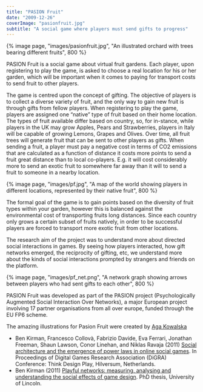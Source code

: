 ```yaml
---
title: "PASION Fruit"
date: "2009-12-26"
coverImage: "pasionfruit.jpg"
subtitle: "A social game where players must send gifts to progress"
---
```


{% image page, "images/pasionfruit.jpg", "An illustrated orchard with trees bearing different fruits", 800 %}

PASION Fruit is a social game about virtual fruit gardens. Each player, upon registering to play the game, is asked to choose a real location for his or her garden, which will be important when it comes to paying for transport costs to send fruit to other players.

The game is centred upon the concept of gifting. The objective of players is to collect a diverse variety of fruit, and the only way to gain new fruit is through gifts from fellow players. When registering to play the game, players are assigned one “native” type of fruit based on their home location. The types of fruit available differ based on country, so, for in-stance, while players in the UK may grow Apples, Pears and Strawberries, players in Italy will be capable of growing Lemons, Grapes and Olives. Over time, all fruit trees will generate fruit that can be sent to other players as gifts. When sending a fruit, a player must pay a negative cost in terms of CO2 emissions that are calculated as a function of distance it costs more points to send a fruit great distance than to local co-players. E.g. it will cost considerably more to send an exotic fruit to somewhere far away than it will to send a fruit to someone in a nearby location.

{% image page, "images/pf.jpg", "A map of the world showing players in different locations, represented by their native fruit", 800 %}

The formal goal of the game is to gain points based on the diversity of fruit types within your garden, however this is balanced against the environmental cost of transporting fruits long distances. Since each country only grows a certain subset of fruits natively, in order to be successful players are forced to transport more exotic fruit from other locations.

The research aim of the project was to understand more about directed social interactions in games. By seeing how players interacted, how gift networks emerged, the reciprocity of gifting, etc, we understand more about the kinds of social interactions prompted by strangers and friends on the platform. 

{% image page, "images/pf_net.png", "A network graph showing arrows between players who had sent gifts to each other", 800 %}

PASION Fruit was developed as part of the PASION project (Psychologically Augmented Social Interaction Over Networks), a major European project involving 17 partner organisations from all over europe, funded through the EU FP6 scheme.

The amazing illustrations for Pasion Fruit were created by [Aga Kowalska](https://www.instagram.com/agakowalskastudio_lincoln)

* Ben Kirman, Francesco Collovà, Fabrizio Davide, Eva Ferrari, Jonathan Freeman, Shaun Lawson, Conor Linehan, and Niklas Ravaja (2011) [Social architecture and the emergence of power laws in online social games](/papers/Kirman2011SocialArchitecture.pdf). In Proceedings of Digital Games Research Association (DiGRA) Conference: Think Design Play, Hilversum, Netherlands.
* Ben Kirman (2011) [Playful networks: measuring, analysing and understanding the social effects of game design](/papers/Kirman2011PhD.pdf). PhD thesis, University of Lincoln.
